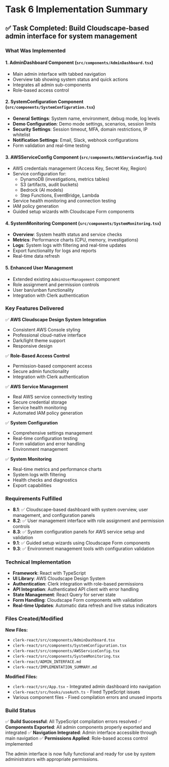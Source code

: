 # Task 6 Implementation Summary

## ✅ Task Completed: Build Cloudscape-based admin interface for system management

### What Was Implemented

#### 1. **AdminDashboard Component** (`src/components/AdminDashboard.tsx`)
- Main admin interface with tabbed navigation
- Overview tab showing system status and quick actions
- Integrates all admin sub-components
- Role-based access control

#### 2. **SystemConfiguration Component** (`src/components/SystemConfiguration.tsx`)
- **General Settings**: System name, environment, debug mode, log levels
- **Demo Configuration**: Demo mode settings, scenarios, session limits
- **Security Settings**: Session timeout, MFA, domain restrictions, IP whitelist
- **Notification Settings**: Email, Slack, webhook configurations
- Form validation and real-time testing

#### 3. **AWSServiceConfig Component** (`src/components/AWSServiceConfig.tsx`)
- AWS credentials management (Access Key, Secret Key, Region)
- Service configuration for:
  - DynamoDB (investigations, metrics tables)
  - S3 (artifacts, audit buckets)
  - Bedrock (AI models)
  - Step Functions, EventBridge, Lambda
- Service health monitoring and connection testing
- IAM policy generation
- Guided setup wizards with Cloudscape Form components

#### 4. **SystemMonitoring Component** (`src/components/SystemMonitoring.tsx`)
- **Overview**: System health status and service checks
- **Metrics**: Performance charts (CPU, memory, investigations)
- **Logs**: System logs with filtering and real-time updates
- Export functionality for logs and reports
- Real-time data refresh

#### 5. **Enhanced User Management**
- Extended existing `AdminUserManagement` component
- Role assignment and permission controls
- User ban/unban functionality
- Integration with Clerk authentication

### Key Features Delivered

✅ **AWS Cloudscape Design System Integration**
- Consistent AWS Console styling
- Professional cloud-native interface
- Dark/light theme support
- Responsive design

✅ **Role-Based Access Control**
- Permission-based component access
- Secure admin functionality
- Integration with Clerk authentication

✅ **AWS Service Management**
- Real AWS service connectivity testing
- Secure credential storage
- Service health monitoring
- Automated IAM policy generation

✅ **System Configuration**
- Comprehensive settings management
- Real-time configuration testing
- Form validation and error handling
- Environment management

✅ **System Monitoring**
- Real-time metrics and performance charts
- System logs with filtering
- Health checks and diagnostics
- Export capabilities

### Requirements Fulfilled

- **8.1**: ✅ Cloudscape-based dashboard with system overview, user management, and configuration panels
- **8.2**: ✅ User management interface with role assignment and permission controls
- **8.3**: ✅ System configuration panels for AWS service setup and validation
- **9.1**: ✅ Guided setup wizards using Cloudscape Form components
- **9.3**: ✅ Environment management tools with configuration validation

### Technical Implementation

- **Framework**: React with TypeScript
- **UI Library**: AWS Cloudscape Design System
- **Authentication**: Clerk integration with role-based permissions
- **API Integration**: Authenticated API client with error handling
- **State Management**: React Query for server state
- **Form Handling**: Cloudscape Form components with validation
- **Real-time Updates**: Automatic data refresh and live status indicators

### Files Created/Modified

**New Files:**
- `clerk-react/src/components/AdminDashboard.tsx`
- `clerk-react/src/components/SystemConfiguration.tsx`
- `clerk-react/src/components/AWSServiceConfig.tsx`
- `clerk-react/src/components/SystemMonitoring.tsx`
- `clerk-react/ADMIN_INTERFACE.md`
- `clerk-react/IMPLEMENTATION_SUMMARY.md`

**Modified Files:**
- `clerk-react/src/App.tsx` - Integrated admin dashboard into navigation
- `clerk-react/src/hooks/useAuth.ts` - Fixed TypeScript issues
- Various component files - Fixed compilation errors and unused imports

### Build Status
✅ **Build Successful**: All TypeScript compilation errors resolved
✅ **Components Exported**: All admin components properly exported and integrated
✅ **Navigation Integrated**: Admin interface accessible through main navigation
✅ **Permissions Applied**: Role-based access control implemented

The admin interface is now fully functional and ready for use by system administrators with appropriate permissions.